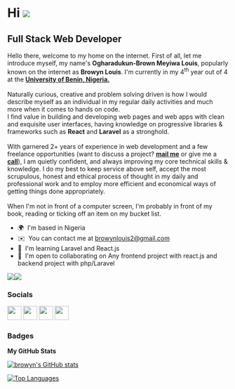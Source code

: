 Hi ![](https://user-images.githubusercontent.com/18350557/176309783-0785949b-9127-417c-8b55-ab5a4333674e.gif)
======================================================================================================================================================

Full Stack Web Developer
------------------------

Hello there, welcome to my home on the internet.
                            First of all, let me introduce myself, my name's <strong>Ogharadukun-Brown Meyiwa Louis</strong>, popularly known on the internet as <strong>Browyn Louis</strong>. I'm currently in my 4<sup>th</sup> year out of 4 at the
                            <strong>
                                <a href="https://uniben.edu.ng"> University of Benin, Nigeria.</a>
                            </strong>
                            <br /><br />
                            Naturally curious, creative and problem solving driven is how I would describe myself as an individual in my regular daily activities and much more when it comes to hands on code.<br />
                            I find value in building and developing web pages and web apps with clean and exquisite user interfaces, having knowledge on progressive libraries &amp; frameworks such as <strong>React</strong> and <strong>Laravel</strong> as a stronghold.
                            <br /><br />
                            With garnered 2+ years of experience in web development and a few freelance opportunities (want to discuss a project? <a href="mailto:browynlouis2@gmail.com"><strong>mail me</strong></a> or give me a <a href="tel:+234-813-853-6999"><strong>call</strong></a>), I am quietly confident, and always improving my core technical skills & knowledge. I do my best to keep service above self, accept the most scrupulous, honest and ethical process of thought in my daily and professional work and to employ more efficient and economical ways of getting things done appropriately.
                            <br /><br />
                            When I'm not in front of a computer screen, I'm probably in front of my book, reading or ticking off an item on my bucket list.

* 🌍  I'm based in Nigeria
* ✉️  You can contact me at [browynlouis2@gmail.com](mailto:browynlouis2@gmail.com)
* 🧠  I'm learning Laravel and React.js
* 🤝  I'm open to collaborating on Any frontend project with react.js and backend project with php/Laravel

<a href="https://www.twitter.com/browyn_louis" target="_blank" rel="noreferrer"><img
src="https://img.shields.io/twitter/follow/browyn_louis?logo=twitter&style=for-the-badge&color=0891b2&labelColor=1c1917"
/></a><a href="https://www.github.com/browyn" target="_blank" rel="noreferrer"><img
src="https://img.shields.io/github/followers/browyn?logo=github&style=for-the-badge&color=0891b2&labelColor=1c1917" /></a>

### Socials

<p align="left"> <a href="https://www.github.com/browyn" target="_blank" rel="noreferrer"><img src="https://raw.githubusercontent.com/danielcranney/readme-generator/main/public/icons/socials/github.svg" width="32" height="32" /></a> <a href="http://www.instagram.com/louis_browyn" target="_blank" rel="noreferrer"><img src="https://raw.githubusercontent.com/danielcranney/readme-generator/main/public/icons/socials/instagram.svg" width="32" height="32" /></a> <a href="https://www.linkedin.com/in/browynlouis" target="_blank" rel="noreferrer"><img src="https://raw.githubusercontent.com/danielcranney/readme-generator/main/public/icons/socials/linkedin.svg" width="32" height="32" /></a> <a href="https://www.twitter.com/browyn_louis" target="_blank" rel="noreferrer"><img src="https://raw.githubusercontent.com/danielcranney/readme-generator/main/public/icons/socials/twitter.svg" width="32" height="32" /></a></p>

### Badges

<b>My GitHub Stats</b>

<a href="http://www.github.com/browyn"><img src="https://github-readme-stats.vercel.app/api?username=browyn&show_icons=true&hide=&count_private=true&title_color=000000&text_color=ffffff&icon_color=0891b2&bg_color=1c1917&hide_border=true&show_icons=true" alt="browyn's GitHub stats" /></a>

<a href="https://github.com/browyn" align="left"><img src="https://github-readme-stats.vercel.app/api/top-langs/?username=browyn&langs_count=10&title_color=000000&text_color=ffffff&icon_color=0891b2&bg_color=1c1917&hide_border=true&locale=en&custom_title=Top%20%Languages" alt="Top Languages" /></a>
